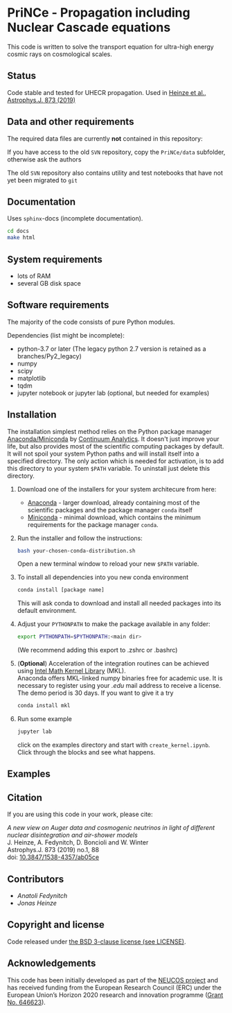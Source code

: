 # PriNCe - **Pr**opagation **i**ncluding **N**uclear **C**ascade **e**quations

This code is written to solve the transport equation for ultra-high energy cosmic rays on cosmological scales.  

## Status

Code stable and tested for UHECR propagation. Used in [Heinze et al., Astrophys.J. 873 (2019)](https://doi.org/10.3847/1538-4357/ab05ce)

## Data and other requirements

The required data files are currently **not** contained in this repository:

If you have access to the old `SVN` repository, copy the `PriNCe/data` subfolder, otherwise ask the authors

The old `SVN` repository also contains utility and test notebooks that have not yet been migrated to `git`

## Documentation

Uses `sphinx`-docs (incomplete documentation).

```bash
cd docs
make html
```

## System requirements

- lots of RAM
- several GB disk space

## Software requirements

The majority of the code consists of pure Python modules.

Dependencies (list might be incomplete):

- python-3.7 or later (The legacy python 2.7 version is retained as a branches/Py2_legacy)
- numpy
- scipy
- matplotlib
- tqdm
- jupyter notebook or jupyter lab (optional, but needed for examples)

## Installation

The installation simplest method relies on the Python package manager [Anaconda/Miniconda](https://store.continuum.io/cshop/anaconda/) by [Continuum Analytics](http://www.continuum.io). It doesn't just improve your life, but also provides most of the scientific computing packages by default. It will not spoil your system Python paths and will install itself into a specified directory. The only action which is needed for activation, is to add this directory to your system `$PATH` variable. To uninstall just delete this directory.

1. Download one of the installers for your system architecure from here:

   - [Anaconda](http://continuum.io/downloads) - larger download, already containing most of the scientific packages and the package manager `conda` itself
   - [Miniconda](http://conda.pydata.org/miniconda.html) - minimal download, which contains the minimum requirements for the package manager `conda`.

2. Run the installer and follow the instructions:

    ```bash
    bash your-chosen-conda-distribution.sh
    ```

    Open a new terminal window to reload your new `$PATH` variable.

3. To install all dependencies into you new conda environment

    ```bash
    conda install [package name]
    ```

    This will ask conda to download and install all needed packages into its default environment.

4. Adjust your `PYTHONPATH` to make the package available in any folder:

    ```bash
    export PYTHONPATH=$PYTHONPATH:<main dir>
    ```

    (We recommend adding this export to .zshrc or .bashrc)

5. (**Optional**) Acceleration of the integration routines can be achieved using [Intel Math Kernel Library](https://software.intel.com/en-us/intel-mkl) (MKL).  
Anaconda offers MKL-linked numpy binaries free for academic use. It is necessary to register using your *.edu* mail address to receive a license. The demo period is 30 days. If you want to give it a try

    ```bash
    conda install mkl
    ```

6. Run some example

    ```bash
    jupyter lab
    ```

    click on the examples directory and start with `create_kernel.ipynb`. Click through the blocks and see what happens.

## Examples

## Citation

If you are using this code in your work, please cite:

*A new view on Auger data and cosmogenic neutrinos in light of different nuclear disintegration and air-shower models*  
J. Heinze, A. Fedynitch, D. Boncioli and W. Winter  
Astrophys.J. 873 (2019) no.1, 88  
doi: [10.3847/1538-4357/ab05ce](https://doi.org/10.3847/1538-4357/ab05ce)

## Contributors

- *Anatoli Fedynitch*
- *Jonas Heinze*

## Copyright and license

Code released under [the BSD 3-clause license (see LICENSE)](LICENSE).

## Acknowledgements

This code has been initially developed as part of the [NEUCOS project](https://astro.desy.de/theory/neucos/index_eng.html) and has received funding from the European Research Council (ERC) under the European Union’s Horizon 2020 research and innovation programme ([Grant No. 646623](https://cordis.europa.eu/project/id/646623)).
